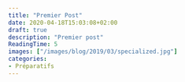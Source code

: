 ```yaml
---
title: "Premier Post"
date: 2020-04-18T15:03:08+02:00
draft: true
description: "Premier post"
ReadingTime: 5
images: ["/images/blog/2019/03/specialized.jpg"]
categories:
- Préparatifs
---
```


